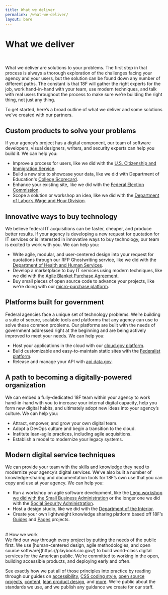 ```yaml
---
title: What we deliver
permalink: /what-we-deliver/
layout: bare
---
```


# What we deliver
<br/>

What we deliver are solutions to your problems. The first step in that
process is always a thorough exploration of the challenges facing your
agency and your users, but the solution can be found down any number of
different paths. The constant is that 18F will gather the right experts
for the job, work hand-in-hand with your team, use modern techniques,
and talk with real users throughout the process to make sure we’re
building the right thing, not just any thing.

To get started, here’s a broad outline of what we deliver and some
solutions we’ve created with our partners.

## Custom products to solve your problems

If your agency’s project has a digital component, our team of software
developers, visual designers, writers, and security experts can help you
build it. We can help you:

-   Improve a process for users, like we did with the [U.S. Citizenship and Immigration Service](https://my.uscis.gov/).
-   Build a new site to showcase your data, like we did with Department of Education's [College Scorecard](https://collegescorecard.ed.gov/).
-   Enhance your existing site, like we did with the [Federal Election Commission](https://beta.fec.gov/).
-   Scope a solution or workshop an idea, like we did with the [Department of Labor’s Wage and Hour Division](https://18f.gsa.gov/2015/09/09/how-a-two-day-spring-moved-an-agency-twenty-years-forward/).

## Innovative ways to buy technology

We believe federal IT acquisitions can be faster, cheaper, and produce
better results. If your agency is developing a new request for quotation
for IT services or is interested in innovative ways to buy technology,
our team is excited to work with you. We can help you:

-   Write agile, modular, and user-centered design into your request for quotations through our RFP Ghostwriting service, like we did with the [Department of Health and Human Services](https://18f.gsa.gov/2016/03/22/helping-california-buy-a-new-child-welfare-system/).
-   Develop a marketplace to buy IT services using modern techniques, like we did with the [Agile Blanket Purchase Agreement](https://pages.18f.gov/ads-bpa/).
-   Buy small pieces of open source code to advance your projects, like we’re doing with our [micro-purchase platform](https://micropurchase.18f.gov/).

## Platforms built for government

Federal agencies face a unique set of technology problems. We’re
building a suite of secure, scalable tools and platforms that any agency
can use to solve these common problems. Our platforms are built with the
needs of government addressed right at the beginning and are being
actively improved to meet your needs. We can help you:

-   Host your applications in the cloud with our [cloud.gov platform](https://cloud.gov/).
-   Build customizable and easy-to-maintain static sites with the [Federalist platform](https://federalist.18f.gov/).
-   Release and manage your API with [api.data.gov](https://api.data.gov/).

## A path to becoming a digitally-powered organization

We can embed a fully-dedicated 18F team within your agency to work
hand-in-hand with you to increase your internal digital capacity, help
you form new digital habits, and ultimately adopt new ideas into your
agency’s culture. We can help you:

-   Attract, empower, and grow your own digital team.
-   Adopt a DevOps culture and begin a transition to the cloud.
-   Institute lean-agile practices, including agile acquisitions.
-   Establish a model to modernize your legacy systems.

## Modern digital service techniques

We can provide your team with the skills and knowledge they need to
modernize your agency’s digital services. We’ve also built a number of
knowledge-sharing and documentation tools for 18F’s own use that you can
copy and use at your agency. We can help you:

-   Run a workshop on agile software development, like the [Lego workshop we did with the Small Business Administration](https://18f.gsa.gov/2015/08/31/how-playing-with-legos-taught-executives-agile/) or the longer one we did with the [Social Security Administration](https://18f.gsa.gov/2015/02/11/a-story-of-an-agile-workshop/).
-   Host a design studio, like we did with the [Department of the Interior](https://18f.gsa.gov/2014/09/25/design-studio-onrr/).
-   Create your own lightweight knowledge sharing platform based off 18F’s [Guides](https://pages.18f.gov/guides-template/) and [Pages](https://pages.18f.gov/) projects.

<br/>
# How we work
<br/>
We find our way through every project by putting the needs of the public
first. We use [human-centered design, agile methodologies, and open
source software](https://playbook.cio.gov/) to build world-class digital services for the American
public. We’re committed to working in the open, building accessible
products, and deploying early and often.

See exactly how we put all of those principles into practice by reading
through our guides on [accessibility](https://pages.18f.gov/accessibility/),
[CSS coding style](https://pages.18f.gov/frontend/css-coding-styleguide/), [open source projects](https://pages.18f.gov/open-source-guide/), [content](https://pages.18f.gov/content-guide/), [lean product design](https://pages.18f.gov/lean-product-design/),
and [more](https://pages.18f.gov/guides/). We’re public about the standards we use, and we publish any
guidance we create for our staff.

